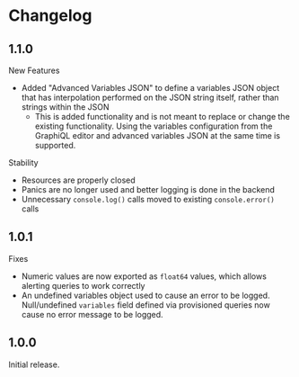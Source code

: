 # Changelog

## 1.1.0

New Features
* Added "Advanced Variables JSON" to define a variables JSON object that has interpolation performed on the JSON string itself, rather than strings within the JSON
  * This is added functionality and is not meant to replace or change the existing functionality. Using the variables configuration from the GraphiQL editor and advanced variables JSON at the same time is supported.

Stability
* Resources are properly closed
* Panics are no longer used and better logging is done in the backend
* Unnecessary `console.log()` calls moved to existing `console.error()` calls


## 1.0.1

Fixes
* Numeric values are now exported as `float64` values, which allows alerting queries to work correctly
* An undefined variables object used to cause an error to be logged. Null/undefined `variables` field defined via provisioned queries now cause no error message to be logged.


## 1.0.0

Initial release.
